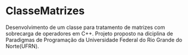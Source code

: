 # ClasseMatrizes
 Desenvolvimento de um classe para tratamento de matrizes com sobrecarga de operadores em C++. Projeto proposto na diciplina de Paradigmas de Programação da Universidade Federal do Rio Grande do Norte(UFRN).
